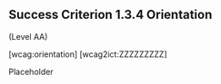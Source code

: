 ## Success Criterion 1.3.4 Orientation

(Level AA)

[wcag:orientation]
[wcag2ict:ZZZZZZZZZ]

Placeholder
